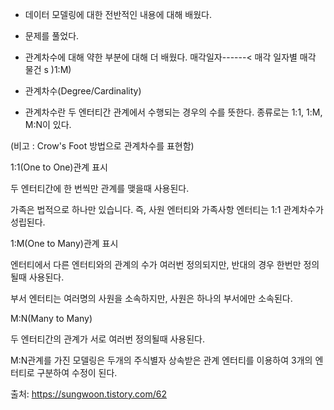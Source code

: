 - 데이터 모델링에 대한 전반적인 내용에 대해 배웠다.
- 문제를 풀었다. 
- 관계차수에 대해 약한 부분에 대해 더 배웠다. 매각일자------< 매각 일자별 매각 물건 s )1:M) 
- 관계차수(Degree/Cardinality)

- 관계차수란 두 엔터티간 관계에서 수행되는 경우의 수를 뜻한다. 종류로는 1:1, 1:M, M:N이 있다.

(비고 : Crow's Foot 방법으로 관계차수를 표현함)



1:1(One to One)관계 표시

두 엔터티간에 한 번씩만 관계를 맺을때 사용된다.





가족은 법적으로 하나만 있습니다. 즉, 사원 엔터티와 가족사항 엔터티는 1:1 관계차수가 성립된다.



1:M(One to Many)관계 표시

엔터티에서 다른 엔터티와의 관계의 수가 여러번 정의되지만, 반대의 경우 한번만 정의될때 사용된다.



부서 엔터티는 여러명의 사원을 소속하지만, 사원은 하나의 부서에만 소속된다. 



M:N(Many to Many)

두 엔터티간의 관계가 서로 여러번 정의될때 사용된다.



M:N관계를 가진 모델링은 두개의 주식별자 상속받은 관계 엔터티를 이용하여 3개의 엔터티로 구분하여 수정이 된다.

출처: https://sungwoon.tistory.com/62

